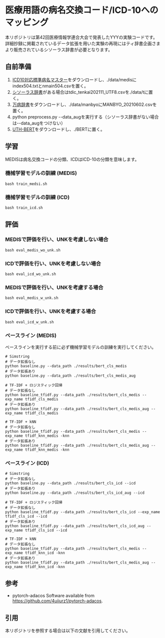 # 医療用語の病名交換コード/ICD-10へのマッピング

本リポジトリは第42回医療情報学連合大会で発表したYYYの実験コードです。
詳細抄録に掲載されているデータ拡張を用いた実験の再現にはティ辞書企画さまより販売されているシソーラス辞書が必要となります。

## 自前準備

1. [ICD10対応標準病名マスター](http://www2.medis.or.jp/stdcd/byomei/index.html)をダウンロードし、./data/medisにindex504.txtとnmain504.csvを置く。
2. [シソーラス辞書](https://www.tdic.co.jp/)がある場合はtdic_tenkai202111_UTF8.csvを./data/tに置く。
3. [万病辞書](http://sociocom.jp/~data/2018-manbyo/index.html)をダウンロードし、./data/manbyoにMANBYO_20210602.csvを置く。
4. python preprocess.py --data_augを実行する（シソーラス辞書がない場合は--data_augをつけない）
5. [UTH-BERT](https://ai-health.m.u-tokyo.ac.jp/home/research/uth-bert)をダウンロードし、./BERTに置く。

## 学習

MEDISは病名交換コードの分類、ICDはICD-10の分類を意味します。

### 機械学習モデルの訓練 (MEDIS)
```
bash train_medsi.sh
```

### 機械学習モデルの訓練 (ICD)
```
bash train_icd.sh
```

## 評価

### MEDISで評価を行い、UNKを考慮しない場合

```
bash eval_medis_wo_unk.sh
```

### ICDで評価を行い、UNKを考慮しない場合

```
bash eval_icd_wo_unk.sh
```

### MEDISで評価を行い、UNKを考慮する場合

```
bash eval_medis_w_unk.sh
```

### ICDで評価を行い、UNKを考慮する場合

```
bash eval_icd_w_unk.sh
```

### ベースライン (MEDIS)
ベースラインを実行する前に必ず機械学習モデルの訓練を実行してください。

```
# Simstring
# データ拡張なし
python baseline.py --data_path ./results/bert_cls_medis
# データ拡張あり
python baseline.py --data_path ./results/bert_cls_medis_aug

# TF-IDF + ロジスティック回帰
# データ拡張なし
python baseline_tfidf.py --data_path ./results/bert_cls_medis --exp_name tfidf_cls_medis
# データ拡張あり
python baseline_tfidf.py --data_path ./results/bert_cls_medis_aug --exp_name tfidf_cls_medis

# TF-IDF + kNN
# データ拡張なし
python baseline_tfidf.py --data_path ./results/bert_cls_medis --exp_name tfidf_knn_medis -knn
# データ拡張あり
python baseline_tfidf.py --data_path ./results/bert_cls_medis_aug --exp_name tfidf_knn_medis -knn
```

### ベースライン (ICD)
```
# Simstring
# データ拡張なし
python baseline.py --data_path ./results/bert_cls_icd --icd
# データ拡張あり
python baseline.py --data_path ./results/bert_cls_icd_aug --icd

# TF-IDF + ロジスティック回帰
# データ拡張なし
python baseline_tfidf.py --data_path ./results/bert_cls_icd --exp_name tfidf_cls_icd --icd
# データ拡張あり
python baseline_tfidf.py --data_path ./results/bert_cls_icd_aug --exp_name tfidf_cls_icd --icd

# TF-IDF + kNN
# データ拡張なし
python baseline_tfidf.py --data_path ./results/bert_cls_medis --exp_name tfidf_knn_icd -knn
# データ拡張あり
python baseline_tfidf.py --data_path ./results/bert_cls_medis_aug --exp_name tfidf_knn_icd -knn
```

## 参考

- pytorch-adacos Software available from https://github.com/4uiiurz1/pytorch-adacos.


## 引用
本リポジトリを参照する場合は以下の文献を引用してください。


